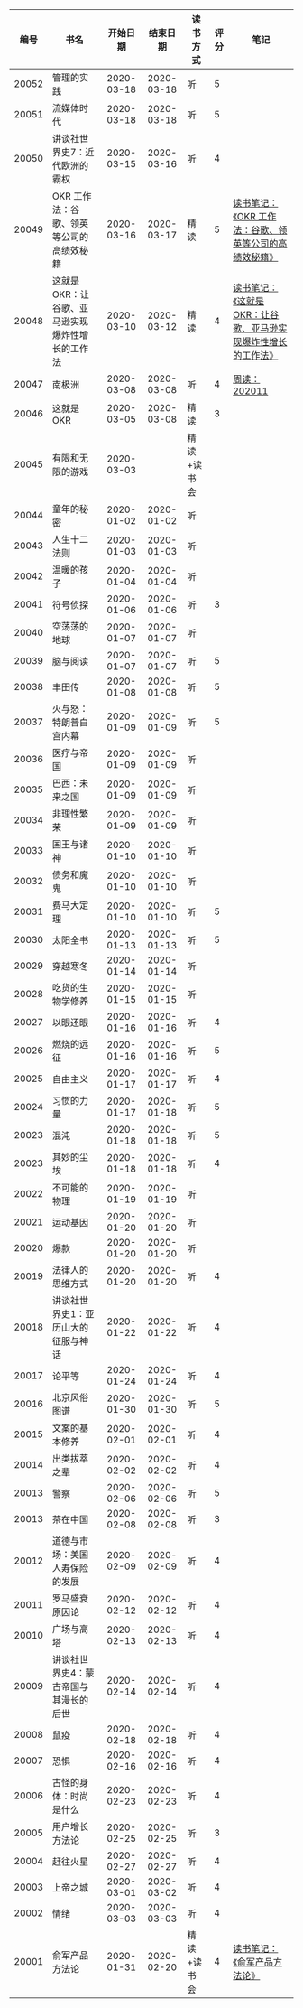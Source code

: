 |编号|书名|开始日期|结束日期|读书方式|评分|笔记|
|:----:|----|:----:|:----:|----|----|----|
|20052| 管理的实践 | 2020-03-18 | 2020-03-18 |听| 5| |
|20051| 流媒体时代 | 2020-03-18 | 2020-03-18 |听| 5| |
|20050| 讲谈社世界史7：近代欧洲的霸权 | 2020-03-15 | 2020-03-16 |听| 4 | |
|20049| OKR 工作法：谷歌、领英等公司的高绩效秘籍 | 2020-03-16 | 2020-03-17 |精读| 5| [读书笔记：《OKR 工作法：谷歌、领英等公司的高绩效秘籍》](https://blog.zengrong.net/post/reading-notes-radical-focus/) |
|20048| 这就是 OKR：让谷歌、亚马逊实现爆炸性增长的工作法 | 2020-03-10 | 2020-03-12 |精读| 4| [读书笔记：《这就是 OKR：让谷歌、亚马逊实现爆炸性增长的工作法》](https://blog.zengrong.net/post/reading-notes-measure-what-matters/) |
|20047| 南极洲 | 2020-03-08 | 2020-03-08 |听| 4| [周读：202011](https://blog.zengrong.net/post/weekread202011/) |
|20046| 这就是 OKR | 2020-03-05 | 2020-03-08 |精读|3||
|20045| 有限和无限的游戏 | 2020-03-03 |  |精读+读书会|||
|20044| 童年的秘密 | 2020-01-02 | 2020-01-02 |听|||
|20043| 人生十二法则 | 2020-01-03 | 2020-01-03 |听|||
|20042| 温暖的孩子 | 2020-01-04 | 2020-01-04 |听|||
|20041| 符号侦探 | 2020-01-06 | 2020-01-06 |听|3||
|20040| 空荡荡的地球 | 2020-01-07 | 2020-01-07 |听|||
|20039| 脑与阅读 | 2020-01-07 | 2020-01-07 |听|5||
|20038| 丰田传 | 2020-01-08 | 2020-01-08 |听|5||
|20037| 火与怒：特朗普白宫内幕 | 2020-01-09 | 2020-01-09 |听|5||
|20036| 医疗与帝国 | 2020-01-09 | 2020-01-09 |听|||
|20035| 巴西：未来之国 | 2020-01-09 | 2020-01-09 |听|||
|20034| 非理性繁荣 | 2020-01-09 | 2020-01-09 |听|||
|20033| 国王与诸神 | 2020-01-10 | 2020-01-10 |听|||
|20032| 债务和魔鬼 | 2020-01-10 | 2020-01-10 |听|||
|20031| 费马大定理 | 2020-01-10 | 2020-01-10 |听|5||
|20030| 太阳全书 | 2020-01-13 | 2020-01-13 |听|5||
|20029| 穿越寒冬 | 2020-01-14 | 2020-01-14 |听|||
|20028| 吃货的生物学修养 | 2020-01-15 | 2020-01-15 |听|||
|20027| 以眼还眼 | 2020-01-16 | 2020-01-16 |听|4||
|20026| 燃烧的远征 | 2020-01-16 | 2020-01-16 |听|5||
|20025| 自由主义 | 2020-01-17 | 2020-01-17 |听|4||
|20024| 习惯的力量 | 2020-01-17 | 2020-01-18 |听|5||
|20023| 混沌 | 2020-01-18 | 2020-01-18 |听|5||
|20023| 其妙的尘埃 | 2020-01-18 | 2020-01-18 |听|4||
|20022| 不可能的物理 | 2020-01-19 | 2020-01-19 |听|||
|20021| 运动基因 | 2020-01-20 | 2020-01-20 |听|||
|20020| 爆款 | 2020-01-20 | 2020-01-20 |听|||
|20019| 法律人的思维方式 | 2020-01-20 | 2020-01-20 |听|4||
|20018| 讲谈社世界史1：亚历山大的征服与神话 | 2020-01-22 | 2020-01-22 |听|4||
|20017| 论平等 | 2020-01-24 | 2020-01-24 |听|4||
|20016| 北京风俗图谱 | 2020-01-30 | 2020-01-30 |听|5||
|20015| 文案的基本修养 | 2020-02-01 | 2020-02-01 |听|4||
|20014| 出类拔萃之辈 | 2020-02-02 | 2020-02-02 |听|4||
|20013| 警察 | 2020-02-06 | 2020-02-06 |听|5||
|20013| 茶在中国 | 2020-02-08 | 2020-02-08 |听|3||
|20012| 道德与市场：美国人寿保险的发展 | 2020-02-09 | 2020-02-09 |听|4||
|20011| 罗马盛衰原因论 | 2020-02-12 | 2020-02-12 |听|4||
|20010| 广场与高塔 | 2020-02-13 | 2020-02-13 |听|4||
|20009| 讲谈社世界史4：蒙古帝国与其漫长的后世 | 2020-02-14 | 2020-02-14 |听|4||
|20008| 鼠疫 | 2020-02-18 | 2020-02-18 |听|4||
|20007| 恐惧 | 2020-02-16 | 2020-02-16 |听|4||
|20006| 古怪的身体：时尚是什么 | 2020-02-23 | 2020-02-23 |听|4||
|20005| 用户增长方法论 | 2020-02-25 | 2020-02-25 |听|3||
|20004| 赶往火星 | 2020-02-27 | 2020-02-27 |听|4|  |
|20003| 上帝之城 | 2020-03-01 | 2020-03-02 |听|4|  |
|20002| 情绪 | 2020-03-03 | 2020-03-03 |听|4|  |
|20001| 俞军产品方法论 | 2020-01-31 | 2020-02-20 |精读+读书会|4| [读书笔记：《俞军产品方法论》](https://blog.zengrong.net/post/reading-notes-yujun/) |

